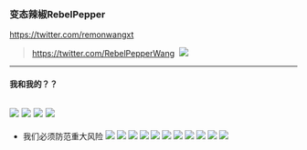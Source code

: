 ### 变态辣椒RebelPepper
https://twitter.com/remonwangxt
>https://twitter.com/RebelPepperWang
![]()
![](https://pbs.twimg.com/media/Dmgp2ozWwAEesGP?format=jpg&name=4096x4096)
---
#### 我和我的？？
![](https://pbs.twimg.com/media/EFuJZPtWoAAcx8F?format=jpg&name=4096x4096)
![](https://pbs.twimg.com/media/EFuJZPvWsAAJkXj?format=jpg&name=4096x4096)
![](https://pbs.twimg.com/media/EFuJZPvXoAY4jzn?format=jpg&name=4096x4096)
![](https://pbs.twimg.com/media/EFuJZPwW4AE0_RJ?format=jpg&name=4096x4096)
---
- 我们必须防范重大风险
![](https://pbs.twimg.com/media/DxtONojWkAANGFs?format=jpg&name=4096x4096)
![](https://pbs.twimg.com/media/DO2KPL8X0AA6Fys?format=jpg&name=4096x4096)
![](https://pbs.twimg.com/media/EGUq4DEXoAAgRJ5?format=jpg&name=4096x4096)
![](https://pbs.twimg.com/media/EGGXooNX0AAUx_A?format=jpg&name=4096x4096)
![](https://pbs.twimg.com/media/EGFqxdoWkAE4iB3?format=jpg&name=4096x4096)
![](https://pbs.twimg.com/media/EGC3wTUW4AI9YOM?format=jpg&name=4096x4096)
![](https://pbs.twimg.com/media/EFjz6cEXoAEy2Yx?format=jpg&name=4096x4096)
![](https://pbs.twimg.com/media/EFT1u1MXkAAgrXk?format=jpg&name=4096x4096)
![](https://pbs.twimg.com/media/EFSQE0uXsAA_h46?format=jpg&name=4096x4096)
![](https://pbs.twimg.com/media/D83Zlz6WkAAIZAR?format=jpg&name=4096x4096)
![](https://i.redd.it/58jri0p13sr31.jpg)
